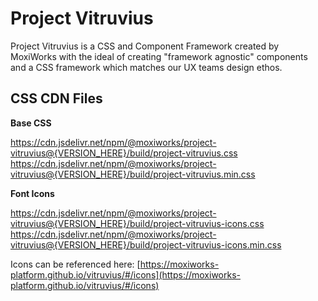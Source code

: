 # Project Vitruvius

Project Vitruvius is a CSS and Component Framework created by MoxiWorks with the ideal of creating "framework agnostic" components and a CSS framework which matches our UX teams design ethos.

## CSS CDN Files

**Base CSS**

https://cdn.jsdelivr.net/npm/@moxiworks/project-vitruvius@{VERSION_HERE}/build/project-vitruvius.css
https://cdn.jsdelivr.net/npm/@moxiworks/project-vitruvius@{VERSION_HERE}/build/project-vitruvius.min.css

**Font Icons**

https://cdn.jsdelivr.net/npm/@moxiworks/project-vitruvius@{VERSION_HERE}/build/project-vitruvius-icons.css
https://cdn.jsdelivr.net/npm/@moxiworks/project-vitruvius@{VERSION_HERE}/build/project-vitruvius-icons.min.css

Icons can be referenced here: [https://moxiworks-platform.github.io/vitruvius/#/icons](https://moxiworks-platform.github.io/vitruvius/#/icons)